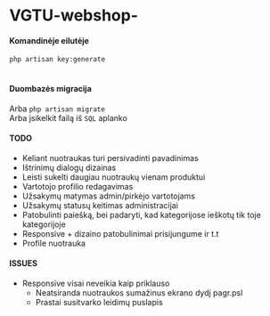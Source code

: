 # VGTU-webshop-


<h4>Komandinėje eilutėje</h4>
<code>php artisan key:generate</code>
<br><br>
<h4>Duombazės migracija</h4>
Arba <code>php artisan migrate</code><br>
Arba įsikelkit failą iš <code>SQL</code> aplanko

<h4>TODO</h4>
<ul>
  <li>Keliant nuotraukas turi persivadinti pavadinimas</li>
  <li>Ištrinimų dialogų dizainas</li>
  <li>Leisti sukelti daugiau nuotraukų vienam produktui</li>
  <li>Vartotojo profilio redagavimas</li>
  <li>Užsakymų matymas admin/pirkėjo vartotojams</li>
  <li>Užsakymų statusų keitimas administracijai</li>
  <li>Patobulinti paiešką, bei padaryti, kad kategorijose ieškotų tik toje kategorijoje</li>
  <li>Responsive + dizaino patobulinimai prisijungume ir t.t</li>
  <li>Profile nuotrauka</li>
</ul>


<h4>ISSUES</h4>
<ul>
  <li>Responsive visai neveikia kaip priklauso
    <ul>
    <li>Neatsiranda nuotraukos sumažinus ekrano dydį pagr.psl</li>
    <li>Prastai susitvarko leidimų puslapis</li>
    </ul>
  </li>

</ul>
